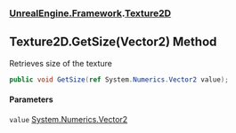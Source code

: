 ### [UnrealEngine.Framework](UnrealEngine_Framework.md 'UnrealEngine.Framework').[Texture2D](Texture2D.md 'UnrealEngine.Framework.Texture2D')
## Texture2D.GetSize(Vector2) Method
Retrieves size of the texture  
```csharp
public void GetSize(ref System.Numerics.Vector2 value);
```
#### Parameters
<a name='UnrealEngine_Framework_Texture2D_GetSize(System_Numerics_Vector2)_value'></a>
`value` [System.Numerics.Vector2](https://docs.microsoft.com/en-us/dotnet/api/System.Numerics.Vector2 'System.Numerics.Vector2')  
  
